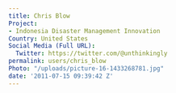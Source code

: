 ```yaml
---
title: Chris Blow
Project:
- Indonesia Disaster Management Innovation
Country: United States
Social Media (Full URL):
  Twitter: https://twitter.com/@unthinkingly
permalink: users/chris_blow
Photo: "/uploads/picture-16-1433268781.jpg"
date: '2011-07-15 09:39:42 Z'
---
```


